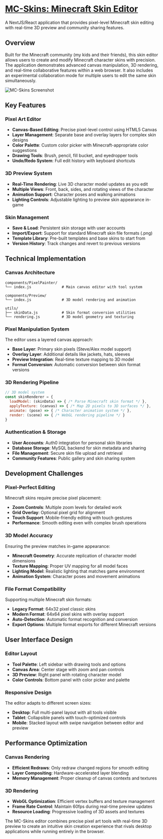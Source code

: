 
# [MC-Skins: Minecraft Skin Editor](/mc-skins)

A NextJS/React application that provides pixel-level Minecraft skin editing with real-time 3D preview and community sharing features.

## Overview

Built for the Minecraft community (my kids and their friends), this skin editor allows users to create and modify Minecraft character skins with precision. The application demonstrates advanced canvas manipulation, 3D rendering, and real-time collaborative features within a web browser. It also includes an experimental collaboration mode for multiple users to edit the same skin simultaneously.

![MC-Skins Screenshot](https://www.nickhedberg.com/images/HhJkUWxLOwVCTih2JxwqwDcfZPk=/fit-in/1200x1200/https://s3-us-west-2.amazonaws.com/nick-hedberg/img%2F1894%3A2856%2F33230e0ef02b834d7f7ae9c5c14f1e018417bedc.png)

## Key Features

### Pixel Art Editor
- **Canvas-Based Editing**: Precise pixel-level control using HTML5 Canvas
- **Layer Management**: Separate base and overlay layers for complex skin designs
- **Color Palette**: Custom color picker with Minecraft-appropriate color suggestions
- **Drawing Tools**: Brush, pencil, fill bucket, and eyedropper tools
- **Undo/Redo System**: Full edit history with keyboard shortcuts

### 3D Preview System
- **Real-Time Rendering**: Live 3D character model updates as you edit
- **Multiple Views**: Front, back, sides, and rotating views of the character
- **Animation Support**: Character poses and walking animations
- **Lighting Controls**: Adjustable lighting to preview skin appearance in-game

### Skin Management
- **Save & Load**: Persistent skin storage with user accounts
- **Import/Export**: Support for standard Minecraft skin file formats (.png)
- **Template Library**: Pre-built templates and base skins to start from
- **Version History**: Track changes and revert to previous versions

## Technical Implementation

### Canvas Architecture
```
components/PixelPainter/
└── index.js              # Main canvas editor with tool system

components/Preview/
└── index.js              # 3D model rendering and animation

utils/
├── skinData.js           # Skin format conversion utilities
└── rendering.js          # 3D model geometry and texturing
```

### Pixel Manipulation System
The editor uses a layered canvas approach:
- **Base Layer**: Primary skin pixels (Steve/Alex model support)
- **Overlay Layer**: Additional details like jackets, hats, sleeves
- **Preview Integration**: Real-time texture mapping to 3D model
- **Format Conversion**: Automatic conversion between skin format versions

### 3D Rendering Pipeline
```javascript
// 3D model system
const skinRenderer = {
  loadModel: (skinData) => { /* Parse Minecraft skin format */ },
  applyTexture: (canvas) => { /* Map 2D pixels to 3D surfaces */ },
  animate: (pose) => { /* Character animation system */ },
  render: (scene) => { /* WebGL rendering pipeline */ }
}
```

### Authentication & Storage
- **User Accounts**: Auth0 integration for personal skin libraries
- **Database Storage**: MySQL backend for skin metadata and sharing
- **File Management**: Secure skin file upload and retrieval
- **Community Features**: Public gallery and skin sharing system

## Development Challenges

### Pixel-Perfect Editing
Minecraft skins require precise pixel placement:
- **Zoom Controls**: Multiple zoom levels for detailed work
- **Grid Overlay**: Optional pixel grid for alignment
- **Touch Support**: Mobile-friendly editing with touch gestures
- **Performance**: Smooth editing even with complex brush operations

### 3D Model Accuracy
Ensuring the preview matches in-game appearance:
- **Minecraft Geometry**: Accurate replication of character model dimensions
- **Texture Mapping**: Proper UV mapping for all model faces
- **Lighting Model**: Realistic lighting that matches game environment
- **Animation System**: Character poses and movement animations

### File Format Compatibility
Supporting multiple Minecraft skin formats:
- **Legacy Format**: 64x32 pixel classic skins
- **Modern Format**: 64x64 pixel skins with overlay support
- **Auto-Detection**: Automatic format recognition and conversion
- **Export Options**: Multiple format exports for different Minecraft versions

## User Interface Design

### Editor Layout
- **Tool Palette**: Left sidebar with drawing tools and options
- **Canvas Area**: Center stage with zoom and pan controls
- **3D Preview**: Right panel with rotating character model
- **Color Controls**: Bottom panel with color picker and palette

### Responsive Design
The editor adapts to different screen sizes:
- **Desktop**: Full multi-panel layout with all tools visible
- **Tablet**: Collapsible panels with touch-optimized controls
- **Mobile**: Stacked layout with swipe navigation between editor and preview

## Performance Optimization

### Canvas Rendering
- **Efficient Redraws**: Only redraw changed regions for smooth editing
- **Layer Compositing**: Hardware-accelerated layer blending
- **Memory Management**: Proper cleanup of canvas contexts and textures

### 3D Rendering
- **WebGL Optimization**: Efficient vertex buffers and texture management
- **Frame Rate Control**: Maintain 60fps during real-time preview updates
- **Resource Loading**: Progressive loading of 3D assets and textures

The MC-Skins editor combines precise pixel art tools with real-time 3D preview to create an intuitive skin creation experience that rivals desktop applications while running entirely in the browser.
